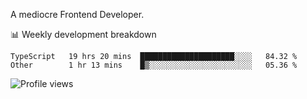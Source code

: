A mediocre Frontend Developer.

📊 Weekly development breakdown
<!--START_SECTION:waka-->

```text
TypeScript   19 hrs 20 mins  █████████████████████░░░░   84.32 %
Other        1 hr 13 mins    █▒░░░░░░░░░░░░░░░░░░░░░░░   05.36 %
```

<!--END_SECTION:waka-->

<img src="https://gpvc.arturio.dev/iqbalfasri" alt="Profile views"/>
